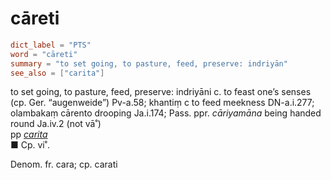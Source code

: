 # cāreti

``` toml
dict_label = "PTS"
word = "cāreti"
summary = "to set going, to pasture, feed, preserve: indriyān"
see_also = ["carita"]
```

to set going, to pasture, feed, preserve: indriyāni c. to feast one’s senses (cp. Ger. “augenweide”) Pv\-a.58; khantiṃ c to feed meekness DN\-a.i.277; olambakaṃ cārento drooping Ja.i.174; Pass. ppr. *cāriyamāna* being handed round Ja.iv.2 (not vā˚)  
pp *[carita](carita.md)*  
■ Cp. vi˚.

Denom. fr. cara; cp. carati


